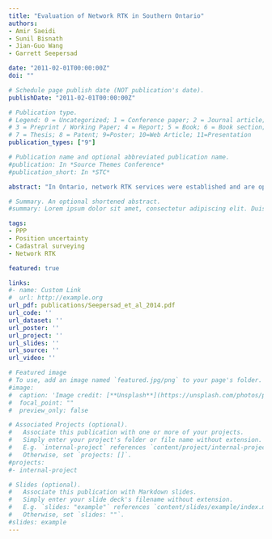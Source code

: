 ```yaml
---
title: "Evaluation of Network RTK in Southern Ontario"
authors:
- Amir Saeidi
- Sunil Bisnath
- Jian-Guo Wang
- Garrett Seepersad

date: "2011-02-01T00:00:00Z"
doi: ""

# Schedule page publish date (NOT publication's date).
publishDate: "2011-02-01T00:00:00Z"

# Publication type.
# Legend: 0 = Uncategorized; 1 = Conference paper; 2 = Journal article;
# 3 = Preprint / Working Paper; 4 = Report; 5 = Book; 6 = Book section;
# 7 = Thesis; 8 = Patent; 9=Poster; 10=Web Article; 11=Presentation
publication_types: ["9"]

# Publication name and optional abbreviated publication name.
#publication: In *Source Themes Conference*
#publication_short: In *STC*

abstract: "In Ontario, network RTK services were established and are operated by private companies with little governmental regulation. MTO requested that York, in part, evaluate the performance of network RTK in Southern Ontario. A small subset of results from various companies and analysis is presented here."

# Summary. An optional shortened abstract.
#summary: Lorem ipsum dolor sit amet, consectetur adipiscing elit. Duis posuere tellus ac convallis placerat. Proin tincidunt magna sed ex sollicitudin condimentum.

tags:
- PPP
- Position uncertainty
- Cadastral surveying
- Network RTK

featured: true

links:
#- name: Custom Link
#  url: http://example.org
url_pdf: publications/Seepersad_et_al_2014.pdf
url_code: ''
url_dataset: ''
url_poster: ''
url_project: ''
url_slides: ''
url_source: ''
url_video: ''

# Featured image
# To use, add an image named `featured.jpg/png` to your page's folder. 
#image:
#  caption: 'Image credit: [**Unsplash**](https://unsplash.com/photos/pLCdAaMFLTE)'
#  focal_point: ""
#  preview_only: false

# Associated Projects (optional).
#   Associate this publication with one or more of your projects.
#   Simply enter your project's folder or file name without extension.
#   E.g. `internal-project` references `content/project/internal-project/index.md`.
#   Otherwise, set `projects: []`.
#projects:
#- internal-project

# Slides (optional).
#   Associate this publication with Markdown slides.
#   Simply enter your slide deck's filename without extension.
#   E.g. `slides: "example"` references `content/slides/example/index.md`.
#   Otherwise, set `slides: ""`.
#slides: example
---
```


